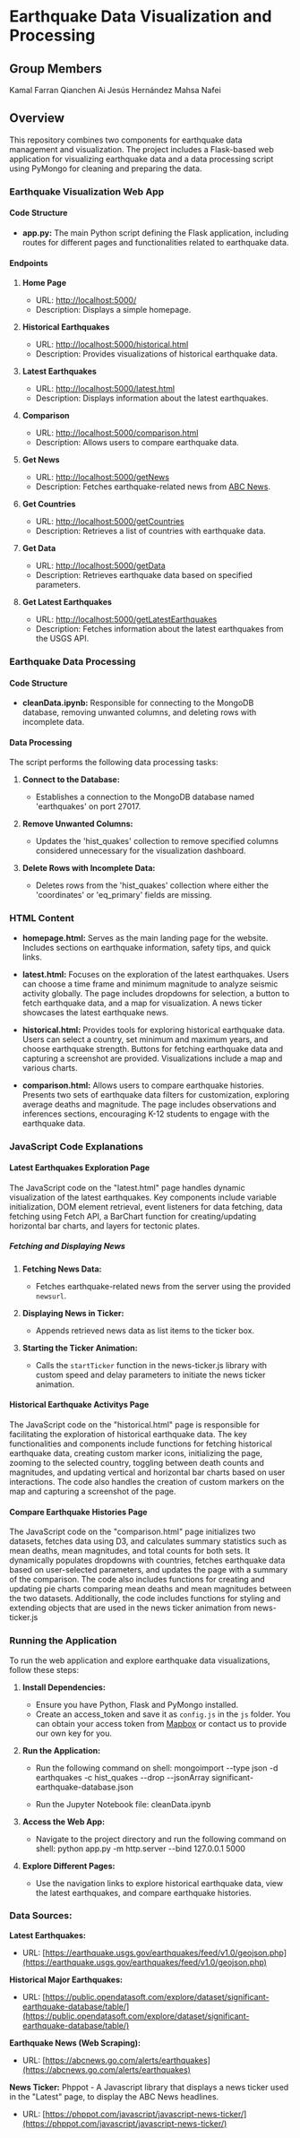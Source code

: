 # Earthquake Data Visualization and Processing

## Group Members
Kamal Farran
Qianchen Ai
Jesús Hernández
Mahsa Nafei

## Overview

This repository combines two components for earthquake data management and visualization. The project includes a Flask-based web application for visualizing earthquake data and a data processing script using PyMongo for cleaning and preparing the data.

### Earthquake Visualization Web App

#### Code Structure

- **app.py:** The main Python script defining the Flask application, including routes for different pages and functionalities related to earthquake data.

#### Endpoints

1. **Home Page**
   - URL: [http://localhost:5000/](http://localhost:5000/)
   - Description: Displays a simple homepage.

2. **Historical Earthquakes**
   - URL: [http://localhost:5000/historical.html](http://localhost:5000/historical.html)
   - Description: Provides visualizations of historical earthquake data.

3. **Latest Earthquakes**
   - URL: [http://localhost:5000/latest.html](http://localhost:5000/latest.html)
   - Description: Displays information about the latest earthquakes.

4. **Comparison**
   - URL: [http://localhost:5000/comparison.html](http://localhost:5000/comparison.html)
   - Description: Allows users to compare earthquake data.

5. **Get News**
   - URL: [http://localhost:5000/getNews](http://localhost:5000/getNews)
   - Description: Fetches earthquake-related news from [ABC News](https://abcnews.go.com/alerts/earthquakes).

6. **Get Countries**
   - URL: [http://localhost:5000/getCountries](http://localhost:5000/getCountries)
   - Description: Retrieves a list of countries with earthquake data.

7. **Get Data**
   - URL: [http://localhost:5000/getData](http://localhost:5000/getData)
   - Description: Retrieves earthquake data based on specified parameters.

8. **Get Latest Earthquakes**
   - URL: [http://localhost:5000/getLatestEarthquakes](http://localhost:5000/getLatestEarthquakes)
   - Description: Fetches information about the latest earthquakes from the USGS API.

### Earthquake Data Processing

#### Code Structure

- **cleanData.ipynb:** Responsible for connecting to the MongoDB database, removing unwanted columns, and deleting rows with incomplete data.

#### Data Processing

The script performs the following data processing tasks:

1. **Connect to the Database:**
   - Establishes a connection to the MongoDB database named 'earthquakes' on port 27017.

2. **Remove Unwanted Columns:**
   - Updates the 'hist_quakes' collection to remove specified columns considered unnecessary for the visualization dashboard.

3. **Delete Rows with Incomplete Data:**
   - Deletes rows from the 'hist_quakes' collection where either the 'coordinates' or 'eq_primary' fields are missing.

### HTML Content

- **homepage.html:** Serves as the main landing page for the website. Includes sections on earthquake information, safety tips, and quick links.

- **latest.html:** Focuses on the exploration of the latest earthquakes. Users can choose a time frame and minimum magnitude to analyze seismic activity globally. The page includes dropdowns for selection, a button to fetch earthquake data, and a map for visualization. A news ticker showcases the latest earthquake news.

- **historical.html:** Provides tools for exploring historical earthquake data. Users can select a country, set minimum and maximum years, and choose earthquake strength. Buttons for fetching earthquake data and capturing a screenshot are provided. Visualizations include a map and various charts.

- **comparison.html:** Allows users to compare earthquake histories. Presents two sets of earthquake data filters for customization, exploring average deaths and magnitude. The page includes observations and inferences sections, encouraging K-12 students to engage with the earthquake data.

### JavaScript Code Explanations

#### Latest Earthquakes Exploration Page

The JavaScript code on the "latest.html" page handles dynamic visualization of the latest earthquakes. Key components include variable initialization, DOM element retrieval, event listeners for data fetching, data fetching using Fetch API, a BarChart function for creating/updating horizontal bar charts, and layers for tectonic plates.


##### Fetching and Displaying News

1. **Fetching News Data:**
   - Fetches earthquake-related news from the server using the provided `newsurl`.

2. **Displaying News in Ticker:**
   - Appends retrieved news data as list items to the ticker box.

3. **Starting the Ticker Animation:**
   - Calls the `startTicker` function in the news-ticker.js library with custom speed and delay parameters to initiate the news ticker animation.


#### Historical Earthquake Activitys Page

The JavaScript code on the "historical.html" page is responsible for facilitating the exploration of historical earthquake data. The key functionalities and components include functions for fetching historical earthquake data, creating custom marker icons, initializing the page, zooming to the selected country, toggling between death counts and magnitudes, and updating vertical and horizontal bar charts based on user interactions. The code also handles the creation of custom markers on the map and capturing a screenshot of the page.

#### Compare Earthquake Histories Page

The JavaScript code on the "comparison.html" page initializes two datasets, fetches data using D3, and calculates summary statistics such as mean deaths, mean magnitudes, and total counts for both sets. It dynamically populates dropdowns with countries, fetches earthquake data based on user-selected parameters, and updates the page with a summary of the comparison. The code also includes functions for creating and updating pie charts comparing mean deaths and mean magnitudes between the two datasets. Additionally, the code includes functions for styling and extending objects that are used in the news ticker animation from news-ticker.js

### Running the Application

To run the web application and explore earthquake data visualizations, follow these steps:

1. **Install Dependencies:**
   - Ensure you have Python, Flask and PyMongo installed. 
   - Create an access_token and save it as `config.js` in the `js` folder. You can obtain your access token from [Mapbox](https://www.mapbox.com/) or contact us to provide our own key for you.

2. **Run the Application:**

    - Run the following command on shell:
    mongoimport --type json -d earthquakes -c hist_quakes --drop --jsonArray significant-earthquake-database.json

    - Run the Jupyter Notebook file:
    cleanData.ipynb

3. **Access the Web App:**
    - Navigate to the project directory and run the following command on shell:
    python app.py -m http.server --bind 127.0.0.1 5000  

4. **Explore Different Pages:**
   - Use the navigation links to explore historical earthquake data, view the latest earthquakes, and compare earthquake histories.

### Data Sources:

**Latest Earthquakes:**
- URL: [https://earthquake.usgs.gov/earthquakes/feed/v1.0/geojson.php](https://earthquake.usgs.gov/earthquakes/feed/v1.0/geojson.php)

**Historical Major Earthquakes:**
- URL: [https://public.opendatasoft.com/explore/dataset/significant-earthquake-database/table/](https://public.opendatasoft.com/explore/dataset/significant-earthquake-database/table/)

**Earthquake News (Web Scraping):**
- URL: [https://abcnews.go.com/alerts/earthquakes](https://abcnews.go.com/alerts/earthquakes)

**News Ticker:** Phppot - A Javascript library that displays a news ticker used in the "Latest" page, to display the ABC News headlines.
- URL: [https://phppot.com/javascript/javascript-news-ticker/](https://phppot.com/javascript/javascript-news-ticker/)



